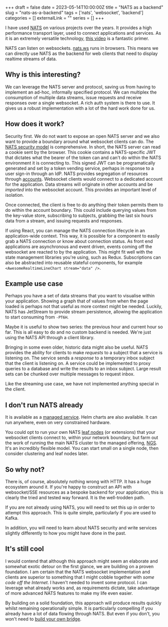 +++ 
draft = false
date = 2023-05-14T10:00:00Z
title = "NATS as a backend"
slug = "nats-as-a-backend"
tags = ['nats', 'websocket', 'backend']
categories = []
externalLink = ""
series = []
+++

I have used [NATS](https://nats.io) on various projects over the years. It provides a high performance transport layer, used to connect applications and services. As it is an extremely versatile technology, [this video](https://www.youtube.com/watch?v=hjXIUPZ7ArM) is a fantastic primer.

NATS can listen on websockets. [nats.ws](https://github.com/nats-io/nats.ws) runs in browsers. This means we can directly use NATS as the backend for web clients that need to display realtime streams of data.

## Why is this interesting?

We can leverage the NATS server and protocol, saving us from having to implement an ad-hoc, informally specified protocol. We can multiplex the consumption of multiple data streams, issue requests and receive responses over a single websocket. A rich auth system is there to use. It gives us a robust implementation with a lot of the hard work done for us.

## How does it work?

Security first. We do not want to expose an open NATS server and we also want to provide a boundary around what websocket clients can do. The [NATS security model](https://docs.nats.io/nats-concepts/security) is comprehensive. In short, the NATS server can read a cookie sent by the browser. This cookie contains a NATS-specific JWT that dictates what the bearer of the token can and can't do within the NATS environment it is connecting to. This signed JWT can be programatically generated and set by a token vending service, perhaps in response to a user sign-in through an IdP. NATS provides segregation of resources through [accounts](https://docs.nats.io/running-a-nats-service/configuration/securing_nats/accounts). Websocket clients would connect to a dedicated account for the application. Data streams will originate in other accounts and be _imported_ into the websocket account. This provides an important level of isolation.

Once connected, the client is free to do anything their token permits them to do within the account boundary. This could include querying values from the key-value store, subscribing to subjects, grabbing the last six hours data from a stream, and issuing requests and responses.

If using React, you can manage the NATS connection lifecycle in an application-wide context. This way, it is possible for a component to easily grab a NATS connection or know about connection status. As front end applications are asynchronous and event driven, events coming off the websocket are reacted to by the application. This might fit well with the state management libraries you're using, such as Redux. Subscriptions can also be abstracted into reusable stateful components, for example `<AwesomeRealtimeLineChart stream="data" />`.

## Example use case

Perhaps you have a set of data streams that you want to visualise within your application. Showing a graph that of values from when the page loaded is perhaps not that useful as more context might be needed. Luckily, NATS has JetStream to provide stream persistence, allowing the application to start consuming from `-PT6H`.

Maybe it is useful to show two series: the previous hour and current hour so far. This is all easy to do and no custom backend is needed. We're just using the NATS API through a client library.

Bringing in some even older, historic data might also be useful. NATS provides the ability for clients to make _requests_ to a subject that a service is listening on. The service sends a _response_ to a temporary inbox subject that the client is listening on. A service could be implemented to proxy queries to a database and write the results to an inbox subject. Large result sets can be chunked over multiple messages to request inbox.

Like the streaming use case, we have not implemented anything special in the client.

## I don't run NATS already

It is available as a [managed service](https://www.synadia.com/ngs). Helm charts are also available. It can run anywhere, even on very constrained hardware.

You could opt to run your own NATS [leaf nodes](https://docs.nats.io/running-a-nats-service/configuration/leafnodes) (or extensions) that your websocket clients connect to, within your network boundary, but farm out the work of running the main NATS cluster to the managed offering, [NGS](https://www.synadia.com/ngs). It's an incredibly flexible model. You can start small on a single node, then consider clustering and leaf nodes later.

## So why not?

There is, of course, absolutely nothing wrong with HTTP. It has a huge ecosystem around it. If you're happy to construct an API with websocket/SSE resources as a bespoke backend for your application, this is clearly the tried and tested way forward. It is the well-trodden path.

If you are not already using NATS, you will need to set this up in order to attempt this approach. This is quite simple, particularly if you are used to Kafka.

In addition, you will need to learn about NATS security and write services slightly differently to how you might have done in the past.

## It's still cool

I would contend that although this approach might seem an elaborate and somewhat exotic detour on the first glance, we are building on a proven foundation. I am certain that the NATS websocket implementation and clients are superior to something that I might cobble together with _some code off the Internet_. I haven't needed to invent some protocol. I can leverage what already works and, as requirements dictate, take advantage of more advanced NATS features to make my life even easier.

By building on a solid foundation, this approach will produce results quickly whilst remaining operationally simple. It is particularly compelling if you already have a lot of data flowing through NATS. But even if you don't, you won't need to [build your own bridge](https://github.com/nats-io/nats-kafka).
